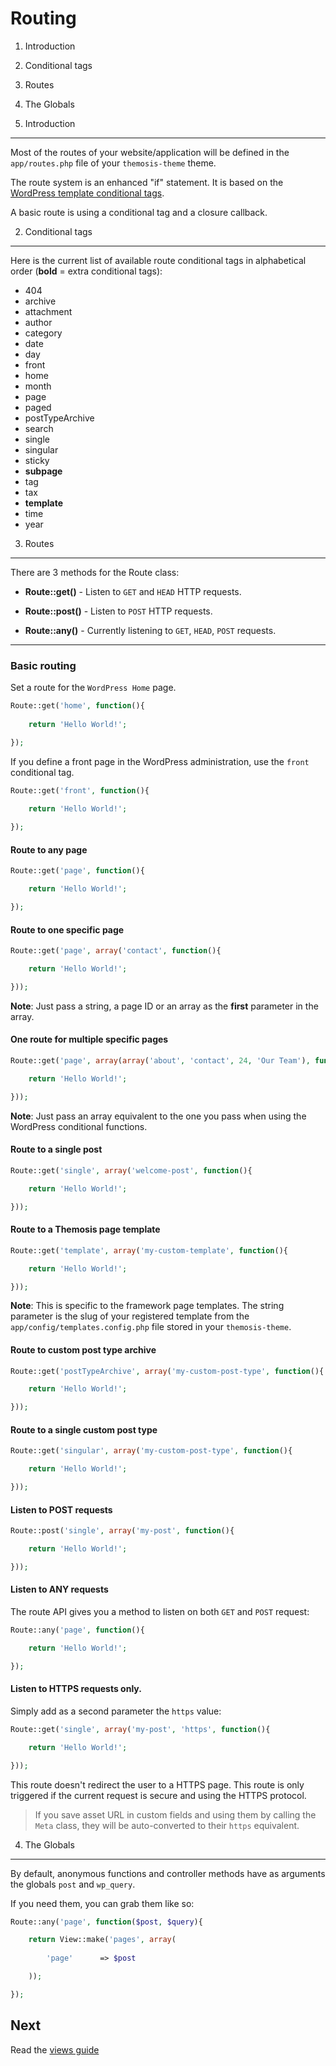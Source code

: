 Routing
=======

1. Introduction
2. Conditional tags
3. Routes
4. The Globals

1. Introduction
---------------

Most of the routes of your website/application will be defined in the `app/routes.php` file of your `themosis-theme` theme.

The route system is an enhanced "if" statement. It is based on the [WordPress template conditional tags](https://codex.wordpress.org/Conditional_Tags).

A basic route is using a conditional tag and a closure callback.

2. Conditional tags
-------------------

Here is the current list of available route conditional tags in alphabetical order (**bold** = extra conditional tags):

* 404
* archive
* attachment
* author
* category
* date
* day
* front
* home
* month
* page
* paged
* postTypeArchive
* search
* single
* singular
* sticky
* **subpage**
* tag
* tax
* **template**
* time
* year

3. Routes
---------

There are 3 methods for the Route class:

* **Route::get()** - Listen to `GET` and `HEAD` HTTP requests.

* **Route::post()** - Listen to `POST` HTTP requests.

* **Route::any()** - Currently listening to `GET`, `HEAD`, `POST` requests.

***

### Basic routing

Set a route for the `WordPress Home` page.

```php
Route::get('home', function(){
	
	return 'Hello World!';

});
```

If you define a front page in the WordPress administration, use the `front` conditional tag.

```php
Route::get('front', function(){
	
	return 'Hello World!';

});
```

#### Route to any page
```php
Route::get('page', function(){

	return 'Hello World!';

});
```

#### Route to one specific page
```php
Route::get('page', array('contact', function(){

	return 'Hello World!';

}));
```

**Note**: Just pass a string, a page ID or an array as the **first** parameter in the array.

#### One route for multiple specific pages
```php
Route::get('page', array(array('about', 'contact', 24, 'Our Team'), function(){

	return 'Hello World!';

}));
```

**Note**: Just pass an array equivalent to the one you pass when using the WordPress conditional functions.

#### Route to a single post
```php
Route::get('single', array('welcome-post', function(){

	return 'Hello World!';

}));
```

#### Route to a Themosis page template
```php
Route::get('template', array('my-custom-template', function(){

	return 'Hello World!';

}));
```

**Note**: This is specific to the framework page templates. The string parameter is the slug of your registered template from the `app/config/templates.config.php` file stored in your `themosis-theme`.

#### Route to custom post type archive
```php
Route::get('postTypeArchive', array('my-custom-post-type', function(){

	return 'Hello World!';

}));
```

#### Route to a single custom post type
```php
Route::get('singular', array('my-custom-post-type', function(){

	return 'Hello World!';

}));
```

#### Listen to POST requests
```php
Route::post('single', array('my-post', function(){

	return 'Hello World!';

}));
```

#### Listen to ANY requests

The route API gives you a method to listen on both `GET` and `POST` request:

```php
Route::any('page', function(){

	return 'Hello World!';

});
```

#### Listen to HTTPS requests only.

Simply add as a second parameter the `https` value:

```php
Route::get('single', array('my-post', 'https', function(){

	return 'Hello World!';

}));
```

This route doesn't redirect the user to a HTTPS page. This route is only triggered if the current request is secure and using the HTTPS protocol.

> If you save asset URL in custom fields and using them by calling the `Meta` class, they will be auto-converted to their `https` equivalent.

4. The Globals
--------------

By default, anonymous functions and controller methods have as arguments the globals `post` and `wp_query`. 

If you need them, you can grab them like so:

```php
Route::any('page', function($post, $query){

    return View::make('pages', array(
	
		'page'		=> $post	

	));

});
```

Next
----
Read the [views guide](https://github.com/themosis/documentation/blob/master/views.md)